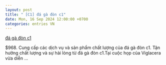```yaml
---
layout: post
title: " [C1] đá gà đòn c1"
date: Mon, 16 Sep 2024 12:00:00 +0700
categories: entries VN
---
```

[đá gà đòn c1](https://www.bienphong.com.vn/tduwytpuij.shtm)

$968. Cung cấp các dịch vụ và sản phẩm chất lượng của đá gà đòn c1. Tận hưởng chất lượng và sự hài lòng từ đá gà đòn c1.Tại cuộc họp của Viglacera vừa diễn ...

